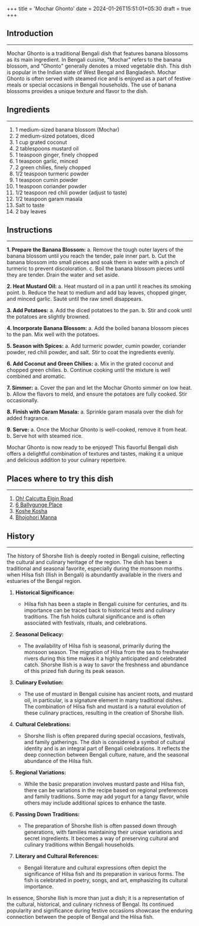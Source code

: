 +++
title = 'Mochar Ghonto'
date = 2024-01-26T15:51:01+05:30
draft = true
+++

## Introduction

---

Mochar Ghonto is a traditional Bengali dish that features banana blossoms as its main ingredient. In Bengali cuisine, "Mochar" refers to the banana blossom, and "Ghonto" generally denotes a mixed vegetable dish. This dish is popular in the Indian state of West Bengal and Bangladesh. Mochar Ghonto is often served with steamed rice and is enjoyed as a part of festive meals or special occasions in Bengali households. The use of banana blossoms provides a unique texture and flavor to the dish.

## Ingredients

---

1. 1 medium-sized banana blossom (Mochar)
2. 2 medium-sized potatoes, diced
3. 1 cup grated coconut
4. 2 tablespoons mustard oil
5. 1 teaspoon ginger, finely chopped
6. 1 teaspoon garlic, minced
7. 2 green chilies, finely chopped
8. 1/2 teaspoon turmeric powder
9. 1 teaspoon cumin powder
10. 1 teaspoon coriander powder
11. 1/2 teaspoon red chili powder (adjust to taste)
12. 1/2 teaspoon garam masala
13. Salt to taste
14. 2 bay leaves

## Instructions

---

**1. Prepare the Banana Blossom:**
a. Remove the tough outer layers of the banana blossom until you reach the tender, pale inner part.
b. Cut the banana blossom into small pieces and soak them in water with a pinch of turmeric to prevent discoloration.
c. Boil the banana blossom pieces until they are tender. Drain the water and set aside.

**2. Heat Mustard Oil:**
a. Heat mustard oil in a pan until it reaches its smoking point.
b. Reduce the heat to medium and add bay leaves, chopped ginger, and minced garlic. Sauté until the raw smell disappears.

**3. Add Potatoes:**
a. Add the diced potatoes to the pan.
b. Stir and cook until the potatoes are slightly browned.

**4. Incorporate Banana Blossom:**
a. Add the boiled banana blossom pieces to the pan. Mix well with the potatoes.

**5. Season with Spices:**
a. Add turmeric powder, cumin powder, coriander powder, red chili powder, and salt. Stir to coat the ingredients evenly.

**6. Add Coconut and Green Chilies:**
a. Mix in the grated coconut and chopped green chilies.
b. Continue cooking until the mixture is well combined and aromatic.

**7. Simmer:**
a. Cover the pan and let the Mochar Ghonto simmer on low heat.
b. Allow the flavors to meld, and ensure the potatoes are fully cooked. Stir occasionally.

**8. Finish with Garam Masala:**
a. Sprinkle garam masala over the dish for added fragrance.

**9. Serve:**
a. Once the Mochar Ghonto is well-cooked, remove it from heat.
b. Serve hot with steamed rice.

Mochar Ghonto is now ready to be enjoyed! This flavorful Bengali dish offers a delightful combination of textures and tastes, making it a unique and delicious addition to your culinary repertoire.

## Places where to try this dish

---

1. [Oh! Calcutta Elgin Road](https://maps.app.goo.gl/M6ky7vSSNZSY45to8)
2. [6 Ballygunge Place](https://maps.app.goo.gl/Y3YqagaTTHaV2G3L6)
3. [Koshe Kosha](https://maps.app.goo.gl/suq6DEYS5sEWpxQt5)
4. [Bhojohori Manna](https://maps.app.goo.gl/14BaWixN25PGZ7t69)

## History

---

The history of Shorshe Ilish is deeply rooted in Bengali cuisine, reflecting the cultural and culinary heritage of the region. The dish has been a traditional and seasonal favorite, especially during the monsoon months when Hilsa fish (Ilish in Bengali) is abundantly available in the rivers and estuaries of the Bengal region.

1. **Historical Significance:**

   - Hilsa fish has been a staple in Bengali cuisine for centuries, and its importance can be traced back to historical texts and culinary traditions. The fish holds cultural significance and is often associated with festivals, rituals, and celebrations.

2. **Seasonal Delicacy:**

   - The availability of Hilsa fish is seasonal, primarily during the monsoon season. The migration of Hilsa from the sea to freshwater rivers during this time makes it a highly anticipated and celebrated catch. Shorshe Ilish is a way to savor the freshness and abundance of this prized fish during its peak season.

3. **Culinary Evolution:**

   - The use of mustard in Bengali cuisine has ancient roots, and mustard oil, in particular, is a signature element in many traditional dishes. The combination of Hilsa fish and mustard is a natural evolution of these culinary practices, resulting in the creation of Shorshe Ilish.

4. **Cultural Celebrations:**

   - Shorshe Ilish is often prepared during special occasions, festivals, and family gatherings. The dish is considered a symbol of cultural identity and is an integral part of Bengali celebrations. It reflects the deep connection between Bengali culture, nature, and the seasonal abundance of the Hilsa fish.

5. **Regional Variations:**

   - While the basic preparation involves mustard paste and Hilsa fish, there can be variations in the recipe based on regional preferences and family traditions. Some may add yogurt for a tangy flavor, while others may include additional spices to enhance the taste.

6. **Passing Down Traditions:**

   - The preparation of Shorshe Ilish is often passed down through generations, with families maintaining their unique variations and secret ingredients. It becomes a way of preserving cultural and culinary traditions within Bengali households.

7. **Literary and Cultural References:**
   - Bengali literature and cultural expressions often depict the significance of Hilsa fish and its preparation in various forms. The fish is celebrated in poetry, songs, and art, emphasizing its cultural importance.

In essence, Shorshe Ilish is more than just a dish; it is a representation of the cultural, historical, and culinary richness of Bengal. Its continued popularity and significance during festive occasions showcase the enduring connection between the people of Bengal and the Hilsa fish.
